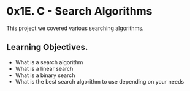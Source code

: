 # 0x1E. C - Search Algorithms

This project we covered various searching algorithms.

## Learning Objectives.

* What is a search algorithm
* What is a linear search
* What is a binary search
* What is the best search algorithm to use depending on your needs
